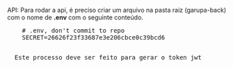 API:
  Para rodar a api, é preciso criar um arquivo na pasta raiz (garupa-back) com o nome de <b>.env</b> com o seguinte conteúdo.
  <pre>
    # .env, don't commit to repo
    SECRET=26626f23f33687e3e206cbce0c39bcd6
  <pre>
  Este processo deve ser feito para gerar o token jwt